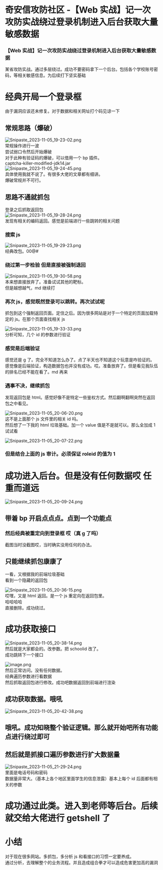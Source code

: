 

# 奇安信攻防社区 -【Web 实战】记一次攻防实战绕过登录机制进入后台获取大量敏感数据

### 【Web 实战】记一次攻防实战绕过登录机制进入后台获取大量敏感数据

某省攻防实战。通过多层绕过。成功不要密码拿下一个后台。包括各个学校账号密码，等相关敏感信息。为后续打下坚实基础

# 经典开局一个登录框

由于漏洞应该还未修复。对于数据和相关网址打个码见谅一下

## 常规思路（爆破）

![Snipaste_2023-11-05_19-23-02.png](assets/1700100040-6b5c5f79bd098c9c7e62277b3dd0056e.png)  
常规操作进行一波  
尝试弱口令然后开始爆破  
对于此种有验证码的爆破，可以借用一个 bp 插件。  
captcha-killer-modified-jdk14.jar  
![Snipaste_2023-11-05_19-24-45.png](assets/1700100040-0fa3988647a3cd6f3016d47bfa1211de.png)  
具体使用我就不说了。有很多大佬的文章都有细讲。  
爆破常规并不可行。

## 思路不通就抓包

登录之后抓取返回包  
![Snipaste_2023-11-05_19-28-24.png](assets/1700100040-57feae7a5c5e0e83553594d60111cf06.png)  
发现有相关的编码返回。感觉是前端进行一些跳转的相关问题

### 搜索 js

![Snipaste_2023-11-05_19-29-23.png](assets/1700100040-431466883f8f92acebbecf493a6cda93.png)  
经典改包。00@#

### 绕过第一步检验 但是直接被强制退回

![Snipaste_2023-11-05_19-30-58.png](assets/1700100040-1380845886f55c6d533cd994e5f93c31.png)  
本来想直接放弃了。准备试试其他的靶标。  
但是越想越气，md 继续打

### 再次 js，感觉既然登录可以跳转。再次试试呢

抓包到这个强制返回页面。定住之后。因为很多网站是对于一个特定的页面加载特定的 js。在那个页面查找相关 js

![Snipaste_2023-11-05_19-33-33.png](assets/1700100040-9cfed3b222acd7670f027a265998019c.png)  
分析可知，几个 id 的参数进行验证

### 感觉是后端验证

感觉还是 g 了。完全不知道怎么办了。点了半天也不知道这个玩意是咋验证的。感觉像是后端验证，构造数据包也并没有成功。哎。准备放弃了。但是看见我队伍的排名已经不能在看了。md 再来

### 遇事不决，继续抓包

发现返回包是 html。感觉好像不是特定一些鉴权方式。然后翻啊翻啊突然在返回包之中看见。

![Snipaste_2023-11-05_20-06-20.png](assets/1700100040-c6af96fa0edbcc3964e16df4ac386d95.png)  
这不是上面那个 js 文件里的相关 id 吗。  
然后想了一下我的 html 垃圾基础。加一个 value 值是不是就可以。那么全加成 1 试试看

![Snipaste_2023-11-05_20-07-22.png](assets/1700100040-c0ea7d364dcefd75a84aea29d6cdb309.png)

### 但是结合上面的 js 审计。必须保证 roleid 的值为 1

# 成功进入后台。但是没有任何数据哎 任重而道远

![Snipaste_2023-11-05_20-09-24.png](assets/1700100040-0ece76754be4ac17c7d40ccdc1c0b62a.png)

## 带着 bp 开启点点点。点到一个功能点

### 然后经典被重定向到登录框 哎（真 g 了吗）

截图当时没截图哎，当时确实没用任何的办法。

## 只能继续抓包康康了

一看，又根据我的前端垃圾基础  
看到一个隐藏的返回包

![Snipaste_2023-11-05_20-36-15.png](assets/1700100040-2b2ab76cb1abb66ca75a020b0562bae4.png)  
哎嘿，又是 html 返回。是一个 js 重定向在返回包里。  
哈哈哈哈  
直接删除。成功绕过。

# 成功获取接口

![Snipaste_2023-11-05_20-38-14.png](assets/1700100040-b44ca437881fd5ffec635cc60635ecc7.png)  
然后就是大家都会的。改参数。把 schoolid 改了。  
成功跳转下一个接口

![image.png](assets/1700100040-67063e924d8546f437af604478efcebb.png)  
然后正常访问。没有任何数据。  
经典遍历参数进行看数据  
然后抓取返回包进行修改。成功吧数据返回到前端进行渲染

## 成功获取数据。哦吼

![Snipaste_2023-11-05_20-42-38.png](assets/1700100040-e29fcc7a960e63ab60542a2762cb26d6.png)

## 哦吼。成功知晓整个验证逻辑。那么就开始吧所有功能点进行绕过即可

## 然后就是抓接口遍历参数进行扩大数据量

![Snipaste_2023-11-05_21-29-24.png](assets/1700100040-2698a963245757ad7deede1b2fa3d131.png)  
里面是电话号码和密码  
数据量非常大。（基本上各个地区里面学生的信息泄露）基本上每个 id 后面都有相关的参数

# 成功通过此类。进入到老师等后台。后续就交给大佬进行 getshell 了

# 小结

对于现在很多网站。多抓包，多分析 js 和看接口的习惯一定要养成。  
通过分析，去理解整个的业务流程。并且造成组合拳才可以造成危害更加高的漏洞
